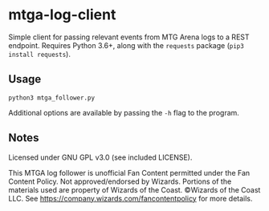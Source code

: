 # mtga-log-client

Simple client for passing relevant events from MTG Arena logs to a REST endpoint. Requires Python 3.6+, along with the `requests` package (`pip3 install requests`).

## Usage

```
python3 mtga_follower.py
```

Additional options are available by passing the `-h` flag to the program.

## Notes

Licensed under GNU GPL v3.0 (see included LICENSE).

This MTGA log follower is unofficial Fan Content permitted under the Fan Content Policy. Not approved/endorsed by Wizards. Portions of the materials used are property of Wizards of the Coast. ©Wizards of the Coast LLC. See https://company.wizards.com/fancontentpolicy for more details.